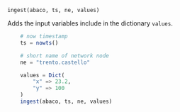 ```
ingest(abaco, ts, ne, values)
```

Adds the input variables include in the dictionary `values`.

```julia
    # now timestamp 
    ts = nowts()

    # short name of network node
    ne = "trento.castello"

    values = Dict(
        "x" => 23.2,
        "y" => 100
    )
    ingest(abaco, ts, ne, values)
```
